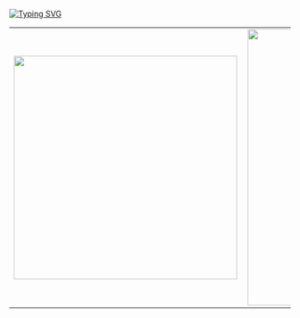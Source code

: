 

[![Typing SVG](https://readme-typing-svg.herokuapp.com/?color=1E90FF&size=35&center=true&vCenter=true&width=1000&lines=HELLO,+My+name+is+Melissa+Mineiro;I'm+32+years+old;I'm+from+Portugal;Data+Scientist;Be+Welcome!+:%29)](https://git.io/typing-svg)


<center>
<table>
    <tr>
        <td><img width="400px" align="left" src="https://github-readme-stats.vercel.app/api/top-langs/?username=MelMineiro&hide=html&layout=compact&theme=buefy" /></td>
        <td><img width="495px" align="left" src="https://github-readme-stats.vercel.app/api?username=MelMineiro&theme=buefy"/></td>
    </tr>   
</table>
</center>  
